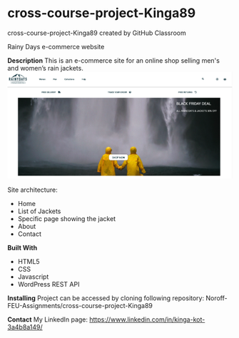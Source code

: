 # cross-course-project-Kinga89

cross-course-project-Kinga89 created by GitHub Classroom

Rainy Days e-commerce website


**Description**
This is an e-commerce site for an online shop selling men's and women’s rain jackets.
![Screenshot of Rainydays website](images/screenshot.rainydays.png)


Site architecture: 
- Home 
- List of Jackets 
- Specific page showing the jacket 
- About 
- Contact

**Built With** 
- HTML5 
- CSS 
- Javascript 
- WordPress REST API

**Installing**
Project can be accessed by cloning following repository: Noroff-FEU-Assignments/cross-course-project-Kinga89

**Contact**
My LinkedIn page: https://www.linkedin.com/in/kinga-kot-3a4b8a149/
